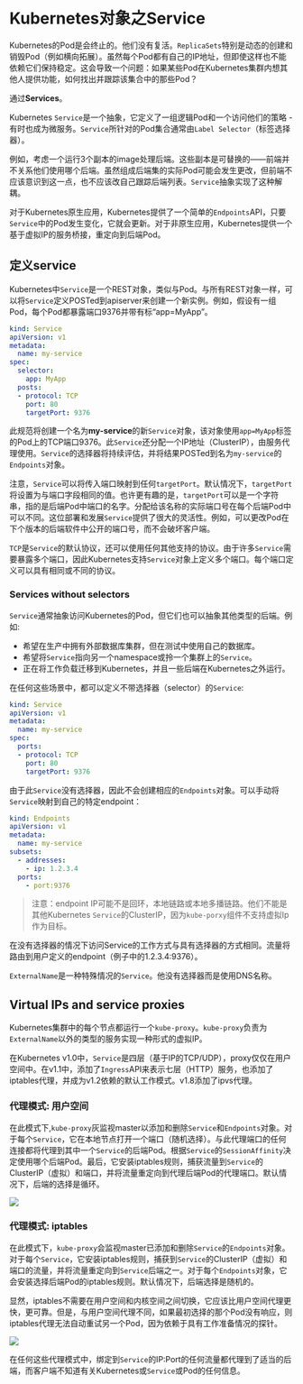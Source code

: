 # Kubernetes对象之Service

Kubernetes的Pod是会终止的。他们没有复活。`ReplicaSets`特别是动态的创建和销毁Pod（例如横向拓展）。虽然每个Pod都有自己的IP地址，但即使这样也不能依赖它们保持稳定。这会导致一个问题：如果某些Pod在Kubernetes集群内想其他人提供功能，如何找出并跟踪该集合中的那些Pod？

通过**Services**。

Kubernetes `Service`是一个抽象，它定义了一组逻辑Pod和一个访问他们的策略 - 有时也成为微服务。`Service`所针对的Pod集合通常由`Label Selector`（标签选择器）。

例如，考虑一个运行3个副本的image处理后端。这些副本是可替换的——前端并不关系他们使用哪个后端。虽然组成后端集的实际Pod可能会发生更改，但前端不应该意识到这一点，也不应该改自己跟踪后端列表。`Service`抽象实现了这种解耦。

对于Kubernetes原生应用，Kubernetes提供了一个简单的`Endpoints`API，只要`Service`中的Pod发生变化，它就会更新。对于非原生应用，Kubernetes提供一个基于虚拟IP的服务桥接，重定向到后端Pod。

## 定义service

Kubernetes中`Service`是一个REST对象，类似与Pod。与所有REST对象一样，可以将`Service`定义POSTed到apiserver来创建一个新实例。例如，假设有一组Pod，每个Pod都暴露端口9376并带有标“app=MyApp”。

```yaml
kind: Service
apiVersion: v1
metadata:
  name: my-service
spec:
  selector:
    app: MyApp
  posts:
  - protocol: TCP
    port: 80
    targetPort: 9376
```

此规范将创建一个名为**my-service**的新`Service`对象，该对象使用`app=MyApp`标签的Pod上的TCP端口9376。此`Service`还分配一个IP地址（ClusterIP），由服务代理使用。`Service`的选择器将持续评估，并将结果POSTed到名为`my-service`的`Endpoints`对象。

注意，`Service`可以将传入端口映射到任何`targetPort`。默认情况下，`targetPort`将设置为与端口字段相同的值。也许更有趣的是，`targetPort`可以是一个字符串，指的是后端Pod中端口的名字。分配给该名称的实际端口号在每个后端Pod中可以不同。这位部署和发展`Service`提供了很大的灵活性。例如，可以更改Pod在下个版本的后端软件中公开的端口号，而不会破坏客户端。

`TCP`是`Service`的默认协议，还可以使用任何其他支持的协议。由于许多`Service`需要暴露多个端口，因此Kubernetes支持`Service`对象上定义多个端口。每个端口定义可以具有相同或不同的协议。

### Services without selectors

`Service`通常抽象访问Kubernetes的Pod，但它们也可以抽象其他类型的后端。例如:

- 希望在生产中拥有外部数据库集群，但在测试中使用自己的数据库。
- 希望将`Service`指向另一个namespace或拎一个集群上的`Service`。
- 正在将工作负载迁移到Kubernetes，并且一些后端在Kubernetes之外运行。

在任何这些场景中，都可以定义不带选择器（selector）的`Service`:

```yaml
kind: Service
apiVersion: v1
metadata:
  name: my-service
spec:
  ports:
  - protocol: TCP
    port: 80
    targetPort: 9376
```

由于此`Service`没有选择器，因此不会创建相应的`Endpoints`对象。可以手动将`Service`映射到自己的特定endpoint：

```yaml
kind: Endpoints
apiVersion: v1
metadata:
  name: my-service
subsets:
  - addresses:
    - ip: 1.2.3.4
  ports:
    - port:9376 
```

> 注意：endpoint IP可能不是回环，本地链路或本地多播链路。他们不能是其他Kubernetes `Service`的ClusterIP，因为`kube-porxy`组件不支持虚拟Ip作为目标。

在没有选择器的情况下访问Service的工作方式与具有选择器的方式相同。流量将路由到用户定义的endpoint（例子中的1.2.3.4:9376）。

 `ExternalName`是一种特殊情况的`Service`。他没有选择器而是使用DNS名称。

## Virtual IPs and service proxies

Kubernetes集群中的每个节点都运行一个`kube-proxy`。`kube-proxy`负责为`ExternalName`以外的类型的服务实现一种形式的虚拟IP。

在Kubernetes v1.0中，`Service`是四层（基于IP的TCP/UDP），proxy仅仅在用户空间中。在v1.1中，添加了`Ingress`API来表示七层（HTTP）服务，也添加了iptables代理，并成为v1.2依赖的默认工作模式。v1.8添加了ipvs代理。

### 代理模式: 用户空间

在此模式下,`kube-proxy`灰监视master以添加和删除`Service`和`Endpoints`对象。对于每个`Service`，它在本地节点打开一个端口（随机选择）。与此代理端口的任何连接都将代理到其中一个`Service`的后端Pod。根据`Service`的`SessionAffinity`决定使用哪个后端Pod。最后，它安装iptables规则，捕获流量到`Service`的ClusterIP（虚拟）和端口，并将流量重定向到代理后端Pod的代理端口。默认情况下，后端的选择是循环。

![](https://blog-image.nos-eastchina1.126.net/Service-userspace.jpg)

### 代理模式: iptables

在此模式下，`kube-proxy`会监视master已添加和删除`Service`的`Endpoints`对象。对于每个`Service`，它安装iptables规则，捕获到`Service`的ClusterIP（虚拟）和端口的流量，并将流量重定向到`Service`后端之一。对于每个`Endpoints`对象，它会安装选择后端Pod的iptables规则。默认情况下，后端选择是随机的。

显然，iptables不需要在用户空间和内核空间之间切换，它应该比用户空间代理更快，更可靠。但是，与用户空间代理不同，如果最初选择的那个Pod没有响应，则iptables代理无法自动重试另一个Pod，因为依赖于具有工作准备情况的探针。

![](https://blog-image.nos-eastchina1.126.net/Service-iptables.jpg)

在任何这些代理模式中，绑定到`Service`的IP:Port的任何流量都代理到了适当的后端，而客户端不知道有关Kubernetes或`Service`或Pod的任何信息。